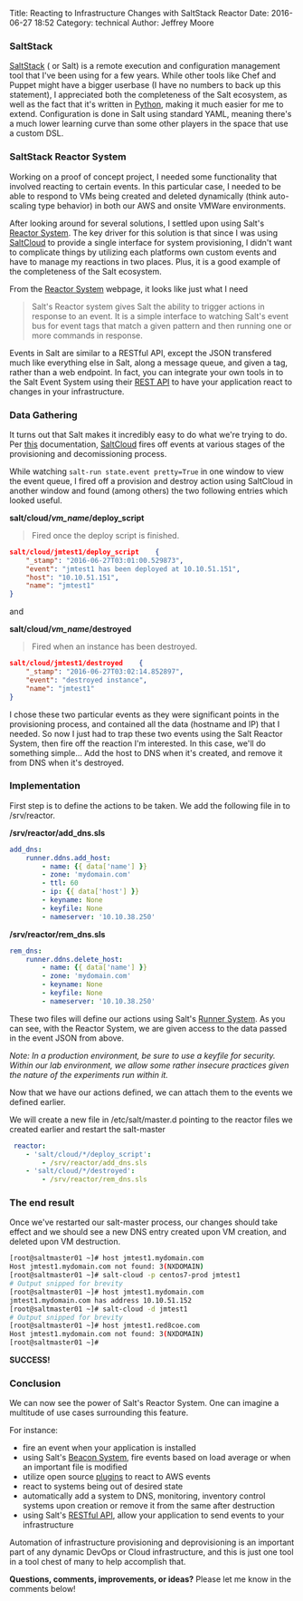 Title: Reacting to Infrastructure Changes with SaltStack Reactor
Date: 2016-06-27 18:52
Category: technical
Author: Jeffrey Moore

### SaltStack

  [SaltStack] \( or Salt\) is a remote execution and configuration management tool that I've been using for a few years.  While other tools like Chef and Puppet might have a bigger userbase (I have no numbers to back up this statement), I appreciated both the completeness of the Salt ecosystem, as well as the fact that it's written in [Python], making it much easier for me to extend.  Configuration is done in Salt using standard YAML, meaning there's a much lower learning curve than some other players in the space that use a custom DSL.
  
### SaltStack Reactor System
  Working on a proof of concept project, I needed some functionality that involved reacting to certain events.  In this particular case, I needed to be able to respond to VMs being created and deleted dynamically (think auto-scaling type behavior) in both our AWS and onsite VMWare environments. 
  
After looking around for several solutions, I settled upon using Salt's [Reactor System].  The key driver for this solution is that since I was using [SaltCloud] to provide a single interface for system provisioning, I didn't want to complicate things by utilizing each platforms own custom events and have to manage my reactions in two places.  Plus, it is a good example of the completeness of the Salt ecosystem.

From the [Reactor System] webpage, it looks like just what I need

>Salt's Reactor system gives Salt the ability to trigger actions in response to an event. It is a simple interface to watching Salt's event bus for event tags that match a given pattern and then running one or more commands in response.

Events in Salt are similar to a RESTful API, except the JSON transfered much like everything else in Salt, along a message queue, and given a tag, rather than a web endpoint.  In fact, you can integrate your own tools in to the Salt Event System using their [REST API](https://docs.saltstack.com/en/latest/topics/event/events.html#remotely-via-the-rest-api) to have your application react to changes in your infrastructure.

### Data Gathering
  It turns out that Salt makes it incredibly easy to do what we're trying to do.  Per [this](https://docs.saltstack.com/en/latest/topics/event/master_events.html#cloud-events) documentation, [SaltCloud] fires off events at various stages of the provisioning and decomissioning process.
  
While watching ```salt-run state.event pretty=True``` in one window to view the event queue, I fired off a provision and destroy action using SaltCloud in another window and found (among others) the two following entries which looked useful.

**salt/cloud/*vm_name*/deploy_script**
> Fired once the deploy script is finished.

```json
salt/cloud/jmtest1/deploy_script	{
    "_stamp": "2016-06-27T03:01:00.529873", 
    "event": "jmtest1 has been deployed at 10.10.51.151", 
    "host": "10.10.51.151", 
    "name": "jmtest1"
}
```
and

**salt/cloud/*vm_name*/destroyed**
> Fired when an instance has been destroyed.

```json
salt/cloud/jmtest1/destroyed	{
    "_stamp": "2016-06-27T03:02:14.852897", 
    "event": "destroyed instance", 
    "name": "jmtest1"
}
```

I chose these two particular events as they were significant points in the provisioning process, and contained all the data (hostname and IP) that I needed.  So now I just had to trap these two events using the Salt Reactor System, then   fire off the reaction I'm interested.  In this case, we'll do something simple... Add the host to DNS when it's created, and remove it from DNS when it's destroyed.

### Implementation
First step is to define the actions to be taken.  We add the following file in to /srv/reactor.

**/srv/reactor/add_dns.sls**

```yaml
add_dns:
    runner.ddns.add_host:
        - name: {{ data['name'] }}
        - zone: 'mydomain.com'
        - ttl: 60
        - ip: {{ data['host'] }}
        - keyname: None
        - keyfile: None
        - nameserver: '10.10.38.250'
```

**/srv/reactor/rem_dns.sls**
 
```yaml
rem_dns:
    runner.ddns.delete_host:
        - name: {{ data['name'] }}
        - zone: 'mydomain.com'
        - keyname: None
        - keyfile: None
        - nameserver: '10.10.38.250'
```

These two files will define our actions using Salt's [Runner System].  As you can see, with the Reactor System, we are given access to the data passed in the event JSON from above.  

_Note: In a production environment, be sure to use a keyfile for security.  Within our lab environment, we allow some rather insecure practices given the nature of the experiments run within it._


 Now that we have our actions defined, we can attach them to the events we defined earlier.
 
 We will create a new file in /etc/salt/master.d pointing to the reactor files we created earlier and restart the salt-master
 
```yaml
 reactor:
    - 'salt/cloud/*/deploy_script':
        - /srv/reactor/add_dns.sls
    - 'salt/cloud/*/destroyed':
        - /srv/reactor/rem_dns.sls
```

### The end result
Once we've restarted our salt-master process, our changes should take effect and we should see a new DNS entry created upon VM creation, and deleted upon VM destruction.

```bash
[root@saltmaster01 ~]# host jmtest1.mydomain.com
Host jmtest1.mydomain.com not found: 3(NXDOMAIN)
[root@saltmaster01 ~]# salt-cloud -p centos7-prod jmtest1
# Output snipped for brevity
[root@saltmaster01 ~]# host jmtest1.mydomain.com
jmtest1.mydomain.com has address 10.10.51.152
[root@saltmaster01 ~]# salt-cloud -d jmtest1
# Output snipped for brevity
[root@saltmaster01 ~]# host jmtest1.red8coe.com
Host jmtest1.mydomain.com not found: 3(NXDOMAIN)
[root@saltmaster01 ~]#
```

**SUCCESS!**

### Conclusion
We can now see the power of Salt's Reactor System.  One can imagine a multitude of use cases surrounding this feature.  

For instance:

* fire an event when your application is installed
* using Salt's [Beacon System], fire events based on load average or when an important file is modified
* utilize open source [plugins](https://github.com/saltstack-formulas/ec2-autoscale-reactor) to react to AWS events
* react to systems being out of desired state
* automatically add a system to DNS, monitoring, inventory control systems upon creation or remove it from the same after destruction
* using Salt's [RESTful API](https://docs.saltstack.com/en/develop/ref/netapi/all/salt.netapi.rest_cherrypy.html), allow your application to send events to your infrastructure

Automation of infrastructure provisioning and deprovisioning is an important part of any dynamic DevOps or Cloud infrastructure, and this is just one tool in a tool chest of many to help accomplish that.

**Questions, comments, improvements, or ideas?**  Please let me know in the comments below!






[SaltStack]:https://saltstack.com
[SaltCloud]:https://docs.saltstack.com/en/latest/topics/cloud/
[Reactor System]:https://docs.saltstack.com/en/latest/topics/reactor/
[Runner System]:https://docs.saltstack.com/en/latest/ref/runners/
[Beacon System]:https://docs.saltstack.com/en/latest/topics/beacons/index.html
[Python]:https://python.org

